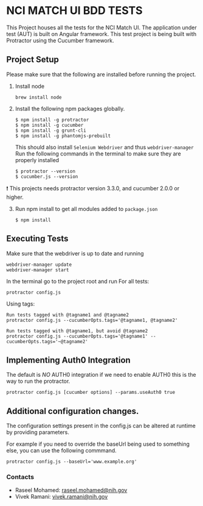 # NCI MATCH UI BDD TESTS

This Project houses all the tests for the NCI Match UI. The application under test (AUT) is built on Angular framework. This test project is being built with Protractor using the Cucumber framework. 

## Project Setup
Please make sure that the following are installed before running the project. 

1. Install node

   ```
   brew install node
   ```

2. Install the following npm packages globally.

   ```
   $ npm install -g protractor
   $ npm install -g cucumber
   $ npm install -g grunt-cli
   $ npm install -g phantomjs-prebuilt
   ```

   This should also install `Selenium Webdriver` and thus `webdriver-manager`
   Run the following commands in the terminal to make sure they are properly installed
    
   ```
   $ protractor --version
   $ cucumber.js --version
   ```

:exclamation: This projects needs protractor version 3.3.0, and cucumber 2.0.0 or higher.
  
3. Run npm install to get all modules added to `package.json`
   ```
   $ npm install
   ```

## Executing Tests
Make sure that the webdriver is up to date and running
```
webdriver-manager update
webdriver-manager start
```

In the terminal go to the project root and run
For all tests:
```
protractor config.js
```
Using tags:
```
Run tests tagged with @tagname1 and @tagname2
protractor config.js --cucumberOpts.tags='@tagname1, @tagname2'

Run tests tagged with @tagname1, but avoid @tagname2
protractor config.js --cucumberOpts.tags='@tagname1' --cucumberOpts.tags='~@tagname2' 
```

## Implementing Auth0 Integration
The default is *NO* AUTH0 integration
if we need to enable AUTH0 this is the way to run the protractor. 
```
protractor config.js [cucumber options] --params.useAuth0 true
```

## Additional configuration changes. 
The configuration settings present in the config.js can be altered at runtime by providing parameters. 

For example if you need to override the baseUrl being used to something else, you can use the following commmand.
 ```
 protractor config.js --baseUrl='www.example.org'
 ```

### Contacts
- Raseel Mohamed: raseel.mohamed@nih.gov
- Vivek Ramani: vivek.ramani@nih.gov
